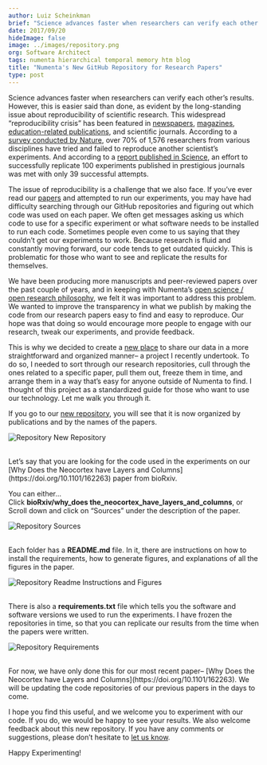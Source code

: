 ```yaml
---
author: Luiz Scheinkman
brief: "Science advances faster when researchers can verify each other’s results. However, this is easier said than done, as evident by the long-standing issue about reproducibility of scientific research. This widespread “reproducibility crisis” has been featured in newspapers, magazines, education-related publications, and scientific journals. According to a survey conducted by Nature, over 70% of 1,576 researchers from various disciplines have tried and failed to reproduce another scientist’s experiments. And according to a report published in Science, an effort to successfully replicate 100 experiments published in prestigious journals was met with only 39 successful attempts."
date: 2017/09/20
hideImage: false
image: ../images/repository.png
org: Software Architect
tags: numenta hierarchical temporal memory htm blog
title: "Numenta's New GitHub Repository for Research Papers"
type: post
---
```


Science advances faster when researchers can verify each other’s results. However, this is easier said than done, as evident by the long-standing issue about reproducibility of scientific research. This widespread “reproducibility crisis” has been featured in [newspapers](http://www.bbc.com/news/science-environment-39054778), [magazines](https://www.forbes.com/sites/quora/2017/02/09/how-the-reproducibility-crisis-in-academia-is-affecting-scientific-research/#57365e7e3dad), [education-related publications](https://ed.ted.com/lessons/is-there-a-reproducibility-crisis-in-science-matt-anticole#review), and scientific journals. According to a [survey conducted by Nature](http://www.nature.com/news/1-500-scientists-lift-the-lid-on-reproducibility-1.19970), over 70% of 1,576 researchers from various disciplines have tried and failed to reproduce another scientist’s experiments. And according to a [report published in Science](http://science.sciencemag.org/content/349/6251/aac4716.full?ijkey=1xgFoCnpLswpk&keytype=ref&siteid=sci), an effort to successfully replicate 100 experiments published in prestigious journals was met with only 39 successful attempts.

The issue of reproducibility is a challenge that we also face. If you’ve ever read our [papers](https://numenta.com/papers/) and attempted to run our experiments, you may have had difficulty searching through our GitHub repositories and figuring out which code was used on each paper. We often get messages asking us which code to use for a specific experiment or what software needs to be installed to run each code. Sometimes people even come to us saying that they couldn’t get our experiments to work. Because research is fluid and constantly moving forward, our code tends to get outdated quickly. This is problematic for those who want to see and replicate the results for themselves.

We have been producing more manuscripts and peer-reviewed papers over the past couple of years, and in keeping with Numenta’s [open science / open research philosophy](https://numenta.com/blog/2014/09/17/increasing-research-transparency/), we felt it was important to address this problem. We wanted to improve the transparency in what we publish by making the code from our research papers easy to find and easy to reproduce. Our hope was that doing so would encourage more people to engage with our research, tweak our experiments, and provide feedback.  

This is why we decided to create a [new place](https://github.com/numenta/htmpapers) to share our data in a more straightforward and organized manner– a project I recently undertook. To do so, I needed to sort through our research repositories, cull through the ones related to a specific paper, pull them out, freeze them in time, and arrange them in a way that’s easy for anyone outside of Numenta to find. I thought of this project as a standardized guide for those who want to use our technology. Let me walk you through it.

If you go to our [new repository](https://github.com/numenta/htmpapers), you will see that it is now organized by publications and by the names of the papers.

![Repository New Repository](../images/repository.png)

</br>
Let’s say that you are looking for the code used in the experiments on our [Why Does the Neocortex have Layers and Columns](https://doi.org/10.1101/162263) paper from bioRxiv.

You can either... </br>
Click <b>bioRxiv/why_does the_neocortex_have_layers_and_columns</b>, or
Scroll down and click on “Sources” under the description of the paper.

![Repository Sources](../images/sources.png)

</br>
Each folder has a <b>README.md</b> file. In it, there are instructions on how to install the requirements, how to generate figures, and explanations of all the figures in the paper.

![Repository Readme Instructions and Figures](../images/readmeandfigures.png)

</br>
There is also a <b>requirements.txt</b> file which tells you the software and software versions we used to run the experiments. I have frozen the repositories in time, so that you can replicate our results from the time when the papers were written.


![Repository Requirements](../images/requirements.png)

</br>
For now, we have only done this for our most recent paper– [Why Does the Neocortex have Layers and Columns](https://doi.org/10.1101/162263). We will be updating the code repositories of our previous papers in the days to come.

I hope you find this useful, and we welcome you to experiment with our code. If you do, we would be happy to see your results. We also welcome feedback about this new repository. If you have any comments or suggestions, please don’t hesitate to [let us know](https://github.com/numenta/htmpapers/issues/new).

Happy Experimenting!
